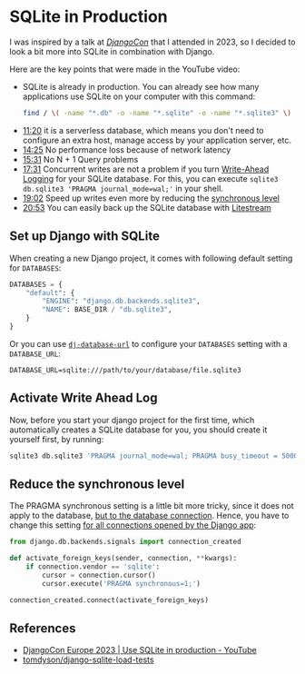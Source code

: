 # SQLite in Production

I was inspired by a talk at [_DjangoCon_](https://youtu.be/yTicYJDT1zE) that I attended in 2023, so I decided to look a bit more into SQLite in combination with Django.

Here are the key points that were made in the YouTube video:

* SQLite is already in production. You can already see how many applications use SQLite on your computer with this command:
    ```bash
    find / \( -name "*.db" -o -name "*.sqlite" -o -name "*.sqlite3" \) -type f -exec file {} \; 2>/dev/null | grep SQLite
    ```
* [11:20](https://youtu.be/yTicYJDT1zE?t=682) it is a serverless database, which means you don't need to configure an extra host, manage access by your application server, etc.
* [14:25](https://youtu.be/yTicYJDT1zE?t=866) No performance loss because of network latency
* [15:31](https://youtu.be/yTicYJDT1zE?t=931) No N + 1 Query problems
* [17:31](https://youtu.be/yTicYJDT1zE?t=1051) Concurrent writes are not a problem if you turn [Write-Ahead Logging](https://www.sqlite.org/wal.html) for your SQLite database. For this, you can execute `sqlite3 db.sqlite3 'PRAGMA journal_mode=wal;'` in your shell.
* [19:02](https://youtu.be/yTicYJDT1zE?t=1142) Speed up writes even more by reducing the [synchronous level](https://www.sqlite.org/pragma.html#pragma_synchronous)
* [20:53](https://youtu.be/yTicYJDT1zE?t=1253) You can easily back up the SQLite database with [Litestream](https://litestream.io/)

## Set up Django with SQLite

When creating a new Django project, it comes with following default setting for `DATABASES`:

```python
DATABASES = {
    "default": {
        "ENGINE": "django.db.backends.sqlite3",
        "NAME": BASE_DIR / "db.sqlite3",
    }
}
```

Or you can use [`dj-database-url`](https://github.com/jazzband/dj-database-url/) to configure your `DATABASES` setting with a `DATABASE_URL`:

```
DATABASE_URL=sqlite:///path/to/your/database/file.sqlite3
```

## Activate Write Ahead Log

Now, before you start your django project for the first time, which automatically creates a SQLite database for you, you should create it yourself first, by running:

```bash
sqlite3 db.sqlite3 'PRAGMA journal_mode=wal; PRAGMA busy_timeout = 5000;'
```

## Reduce the synchronous level

The PRAGMA synchronous setting is a little bit more tricky, since it does not apply to the database, [but to the database connection](https://stackoverflow.com/questions/36308801/sqlite3-pragma-synchronous-not-persistent).
Hence, you have to change this setting [for all connections opened by the Django app](https://stackoverflow.com/a/6843199/5540654):

```python
from django.db.backends.signals import connection_created

def activate_foreign_keys(sender, connection, **kwargs):
    if connection.vendor == 'sqlite':
        cursor = connection.cursor()
        cursor.execute('PRAGMA synchronous=1;')

connection_created.connect(activate_foreign_keys)
```

## References

- [DjangoCon Europe 2023 | Use SQLite in production - YouTube](https://www.youtube.com/watch?v=yTicYJDT1zE)
- [tomdyson/django-sqlite-load-tests](https://github.com/tomdyson/django-sqlite-load-tests)
